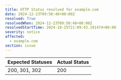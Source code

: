 ```yaml
---
title: HTTP Status resolved for example.com
date: 2024-12-23T09:50:48+00:00Z
resolved: True
resolvedWhen: 2024-12-23T09:50:48+00:00Z
resolvedStartTime: 2024-10-25T21:09:43.191474+00:00
severity: notice
affected:
  - example.com
section: issue
---
```


| Expected Statuses | Actual Status  |
|-------------------|----------------|
| 200, 301, 302 | 200 |

